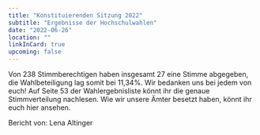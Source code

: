 ```yaml
---
title: "Konstituierenden Sitzung 2022"
subtitle: "Ergebnisse der Hochschulwahlen"
date: "2022-06-26"
location: ""
linkInCard: true
upcoming: false
---
```


Von 238 Stimmberechtigen haben insgesamt 27 eine Stimme abgegeben, die Wahlbeteiligung lag somit bei 11,34%. Wir bedanken uns bei jedem von euch! Auf Seite 53 der Wahlergebnisliste könnt ihr die genaue Stimmverteilung nachlesen.
Wie wir unsere Ämter besetzt haben, könnt ihr euch hier ansehen.


Bericht von: Lena Altinger